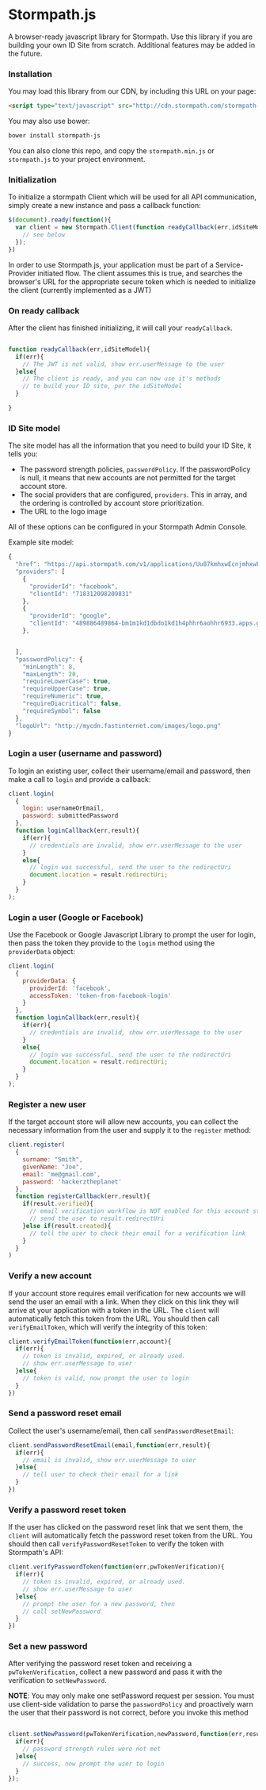 # Stormpath.js

A browser-ready javascript library for Stormpath.  Use this library if you are building your own ID Site from scratch.
Additional features may be added in the future.

### Installation

You may load this library from our CDN, by including this URL on your page:

````html
<script type="text/javascript" src="http://cdn.stormpath.com/stormpath-js/0.0.1/stormpath.min.js"></script>
````

You may also use bower:

````bash
bower install stormpath-js
````

You can also clone this repo, and copy the `stormpath.min.js` or `stormpath.js` to your project environment.


### Initialization

To initialize a stormpath Client which will be used for all API communication, simply create a new instance and pass a callback function:

````javascript
$(document).ready(function(){
  var client = new Stormpath.Client(function readyCallback(err,idSiteModel){
    // see below
  });
})
````

In order to use Stormpath.js, your application must be part of a Service-Provider initiated flow.
The client assumes this is true, and searches the browser's URL for the appropriate secure token
which is needed to initialize the client (currently implemented as a JWT)

### On ready callback

After the client has finished initializing, it will call your `readyCallback`.

````javascript

function readyCallback(err,idSiteModel){
  if(err){
    // The JWT is not valid, show err.userMessage to the user
  }else{
    // The client is ready, and you can now use it's methods
    // to build your ID site, per the idSiteModel
  }

}
````

### ID Site model

The site model has all the information that you need to build your ID Site, it tells you:

* The password strength policies, `passwordPolicy`.
If the passwordPolicy is null, it means that new accounts are not permitted for the target account store.
* The social providers that are configured, `providers`.  This in array, and the ordering is controlled by account store prioritization.
* The URL to the logo image

All of these options can be configured in your Stormpath Admin Console.

Example site model:

````javascript
{
  "href": "https://api.stormpath.com/v1/applications/Uu87kmhxwEcnjmhxwFuzwF/idSiteModel",
  "providers": [
    {
      "providerId": "facebook",
      "clientId": "718312098209831"
    },
    {
      "providerId": "google",
      "clientId": "489886489864-bm1m1kd1dbdo1kd1h4phhr6aohhr6933.apps.googleusercontent.com"
    },


  ],
  "passwordPolicy": {
    "minLength": 8,
    "maxLength": 20,
    "requireLowerCase": true,
    "requireUpperCase": true,
    "requireNumeric": true,
    "requireDiacritical": false,
    "requireSymbol": false
  },
  "logoUrl": "http://mycdn.fastinternet.com/images/logo.png"
}
````

### Login a user (username and password)

To login an existing user, collect their username/email and password, then make a call to `login`
and provide a callback:

````javascript
client.login(
  {
    login: usernameOrEmail,
    password: submittedPassword
  },
  function loginCallback(err,result){
    if(err){
      // credentials are invalid, show err.userMessage to the user
    }
    else{
      // login was successful, send the user to the redirectUri
      document.location = result.redirectUri;
    }
  }
);
````

### Login a user (Google or Facebook)

Use the Facebook or Google Javascript Library to prompt the user for login, then pass
the token they provide to the `login` method using the `providerData` object:

````javascript
client.login(
  {
    providerData: {
      providerId: 'facebook',
      accessToken: 'token-from-facebook-login'
    }
  },
  function loginCallback(err,result){
    if(err){
      // credentials are invalid, show err.userMessage to the user
    }
    else{
      // login was successful, send the user to the redirectUri
      document.location = result.redirectUri;
    }
  }
);
````

### Register a new user

If the target account store will allow new accounts, you can collect the necessary information
from the user and supply it to the `register` method:

````javascript
client.register(
  {
    surname: "Smith",
    givenName: "Joe",
    email: 'me@gmail.com',
    password: 'hackerztheplanet'
  },
  function registerCallback(err,result){
    if(result.verified){
      // email verification workflow is NOT enabled for this account store,
      // send the user to result.redirectUri
    }else if(result.created){
      // tell the user to check their email for a verification link
    }
  }
)
````

### Verify a new account

If your account store requires email verification for new accounts we will
send the user an email with a link.  When they click on this link they will
arrive at your application with a token in the URL.  The `client` will
automatically fetch this token from the URL.  You should then call
`verifyEmailToken`, which will verify the integrity of this token:

````javascript
client.verifyEmailToken(function(err,account){
  if(err){
    // token is invalid, expired, or already used.
    // show err.userMessage to user
  }else{
    // token is valid, now prompt the user to login
  }
})
````

### Send a password reset email

Collect the user's username/email, then call `sendPasswordResetEmail`:

````javascript
client.sendPasswordResetEmail(email,function(err,result){
  if(err){
    // email is invalid, show err.userMessage to user
  }else{
    // tell user to check their email for a link
  }
})
````

### Verify a password reset token

If the user has clicked on the password reset link that we sent them,
the `client` will automatically fetch the password reset token from the URL.
You should then call `verifyPasswordResetToken` to verify the token with Stormpath's API:

````javascript
client.verifyPasswordToken(function(err,pwTokenVerification){
  if(err){
    // token is invalid, expired, or already used.
    // show err.userMessage to user
  }else{
    // prompt the user for a new password, then
    // call setNewPassword
  }
})
````

### Set a new password

After verifying the password reset token and receiving a `pwTokenVerification`,
collect a new password and pass it with the verification to `setNewPassword`.

**NOTE**: You may only make one setPassword request per session.  You must
use client-side validation to parse the `passwordPolicy` and proactively
warn the user that their password is not correct, before you invoke this
method


````javascript

client.setNewPassword(pwTokenVerification,newPassword,function(err,result){
  if(err){
    // password strength rules were not met
  }else{
    // success, now prompt the user to login
  }
});
````